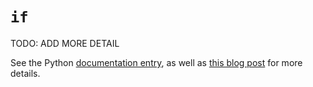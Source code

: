 # `if`

TODO: ADD MORE DETAIL

See the Python [documentation entry][keyword-if-docs], as well as [this blog post][keyword-if-etymology] for more details.

[keyword-if-docs]: https://docs.python.org/3/reference/compound_stmts.html#the-if-statement
[keyword-if-etymology]: https://yawpitchroll.com/posts/the-35-words-you-need-to-python/#if
